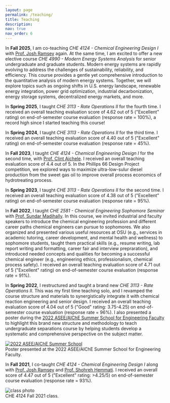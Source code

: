```yaml
---
layout: page
permalink: /teaching/
title: Teaching
description:
nav: true
nav_order: 6
---
```


In **Fall 2025**, I am co-teaching _CHE 4124 - Chemical Engineering Design I_ with [Prof. Josh Ramsey](https://ceat.okstate.edu/che/faculty-staff/josh-ramsey.html) again. At the same time, I am excited to offer a new elective course _CHE 4990 - Modern Energy Systems Analysis_ for senior undergraduate and graduate students. Modern energy systems are rapidly evolving to address the challenges of sustainability, reliability, and efficiency. This course provides a gentle yet comprehensive introduction to the quantitative analysis of modern energy systems. Together, we will explore topics such as ongoing shifts in U.S. energy landscape, renewable energy integration, power grid optimization, industrial decarbonization, energy storage systems, decentralized energy markets, and more.

In **Spring 2025**, I taught _CHE 3113 - Rate Operations II_ for the fourth time. I received an overall teaching evaluation score of 4.62 out of 5 ("Excellent" rating) on end-of-semester course evaluation (response rate = 100%), a record high since I started teaching this course!

In **Spring 2024**, I taught _CHE 3113 - Rate Operations II_ for the third time. I received an overall teaching evaluation score of 4.40 out of 5 ("Excellent" rating) on end-of-semester course evaluation (response rate = 45%).

In **Fall 2023**, I taught _CHE 4124 - Chemical Engineering Design I_ for the second time, with [Prof. Clint Aichele](https://ceat.okstate.edu/che/faculty-staff/clint-aichele.html). I received an overall teaching evaluation score of 4.4 out of 5. In the Phillips 66 Design Project competition, we explored ways to maximize ultra-low-sulur diesel production from the sweet gas oil to improve overall process economics of hydrotreating process.

In **Spring 2023**, I taught _CHE 3113 - Rate Operations II_ for the second time. I received an overall teaching evaluation score of 4.38 out of 5 ("Excellent" rating) on end-of-semester course evaluation (response rate = 95%).

In **Fall 2022**, I taught _CHE 2581 - Chemical Engineering Sophomore Seminar_ with [Prof. Sundar Madihally](https://ceat.okstate.edu/che/faculty-staff/sundar-madihally.html). In this course, we invited industrial and faculty speakers to introduce the chemical engineering profession and different career paths chemical engineers can pursue to sophomores. We also organized and presented various useful resources at OSU (e.g., services in academic tutoring, career development, and mental health and wellness) to sophomore students, taught them practical skills (e.g., resume writing, lab report writing and formatting, career fair and interview prepraration), and introduced needed concepts and qualities for becoming a successful chemical engineer (e.g., engineering ethics, professionalism, chemical process safety). I received an overall teaching evaluation score of 4.71 out of 5 ("Excellent" rating) on end-of-semester course evaluation (response rate = 91%).

In **Spring 2022**, I restructured and taught a brand new _CHE 3113 - Rate Operations II_. This was my first time teaching solo, and I revamped the course structure and materials to synergistically integrate it with chemical reaction engineering and senior design. I received an overall teaching evaluation score of 4.04 out of 5 ("Good" rating: 3.75-4.25) on end-of-semester course evaluation (response rate = 96%). I also presented a poster during the [2022 ASEE/AIChE Summer School for Engineering Faculty](https://www.aiche.org/conferences/faculty-chemical-engineering-summer-school/2022) to highlight this brand new structure and methodology to teach undergraduate separations course by helping students develop a systematic and comprehensive perspective on the subject matter.

<div class="row">
    <div class="col mt-3 mt-md-0">
    </div>
    <div class="col-10 mt-3 mt-md-0">
        <a href="{{ '/assets/pdf/Course/2022_summer_school.pdf'| relative_url }}" target="_blank">
            <img class="img-fluid" src="{{ '/assets/pdf/Course/2022_summer_school.png'| relative_url }}" alt="2022 ASEE/AIChE Summer School"/>
        </a>
    </div>
    <div class="col mt-3 mt-md-0">
    </div>
</div>
<div class="caption">
    Poster presented at the 2022 ASEE/AIChE Summer School for Engineering Faculty.
</div>

In **Fall 2021**, I co-taught _CHE 4124 - Chemical Engineering Design I_ along with [Prof. Josh Ramsey](https://ceat.okstate.edu/che/faculty-staff/josh-ramsey.html) and [Prof. Shohreh Hemmati](https://ceat.okstate.edu/che/faculty-staff/shohreh-hemmati.html). I received an overall score of 4.47 out of 5 ("Excellent" rating: >4.25/5) on end-of-semester course evaluation (response rate = 93%).

<div class="row">
    <div class="col mt-3 mt-md-0">
    </div>
    <div class="col-8 mt-3 mt-md-0">
        <img class="img-fluid" src="{{ '/assets/img/che4124_class.jpg'| relative_url }}" alt="class photo"/>
    </div>
    <div class="col mt-3 mt-md-0">
    </div>
</div>
<div class="caption">
    CHE 4124 Fall 2021 class.
</div>

<!-- For now, this page is assumed to be a static description of your courses. You can convert it to a collection similar to `_projects/` so that you can have a dedicated page for each course.

Organize your courses by years, topics, or universities, however you like! -->
